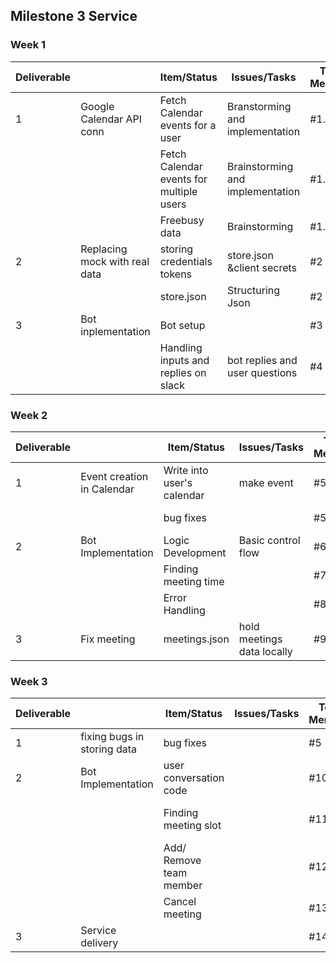 ## Milestone 3 Service

### Week 1


| Deliverable |                               | Item/Status                              | Issues/Tasks                     | Team Members | Estimated Date              | Actual Date |        |
|-------------|-------------------------------|------------------------------------------|----------------------------------|--------------|-----------------------------|-------------|--------|
| 1           | Google Calendar API conn      | Fetch Calendar events for a user         | Branstorming and implementation  | #1.1         | Gautam                      | 21-Oct      | 22-Oct |
|             |                               | Fetch Calendar events for multiple users | Brainstorming and implementation | #1.2         | Ajay, Sohan, Pranav         | 22-Oct      | 22-Oct |
|             |                               | Freebusy data                            | Brainstorming                    | #1.3         | Sohan, Pranav               | 27-Oct      | 27-Oct |
| 2           | Replacing mock with real data | storing credentials tokens               | store.json &client secrets       | #2           | All                         | 24-Oct      | 25-Oct |
|             |                               | store.json                               | Structuring Json                 | #2           | Gautam, Pranav              | 25-Oct      | 25-Oct |
| 3           | Bot inplementation            | Bot setup                                |                                  | #3           | All                         | 28-Oct      | 28-Oct |
|             |                               | Handling inputs and replies on slack     | bot replies and user questions   | #4           | Gautam, Pranav, Ajay, Sohan | 28-Oct      | 28-Oct |


### Week 2

| Deliverable |                            | Item/Status                | Issues/Tasks               | Team Members | Estimated Date   | Actual Date |        |
|-------------|----------------------------|----------------------------|----------------------------|--------------|------------------|-------------|--------|
| 1           | Event creation in Calendar | Write into user's calendar | make event                 | #5           | Sunil, Ajay      | 31-Oct      | 31-Oct |
|             |                            | bug fixes                  |                            | #5           | Sunil            | 2-Nov       | 2-Nov  |
| 2           | Bot Implementation         | Logic Development          | Basic control flow         | #6           | All              | 4-Nov       | 4-Nov  |
|             |                            | Finding meeting time       |                            | #7           | Pranav, Sohan    | 4-Nov       | 4-Nov  |
|             |                            | Error Handling             |                            | #8           | All              | 4-Nov       | 4-Nov  |
| 3           | Fix meeting                | meetings.json              | hold meetings data locally | #9           | Sohan Ajay Sunil | 3-Nov       | 3-Nov  |


### Week 3

| Deliverable |                             | Item/Status             | Issues/Tasks | Team Members | Estimated Date        | Actual Date |        |
|-------------|-----------------------------|-------------------------|--------------|--------------|-----------------------|-------------|--------|
| 1           | fixing bugs in storing data | bug fixes               |              | #5           | Ajay, Sunil           | 5-Nov       | 5-Nov  |
| 2           | Bot Implementation          | user conversation code  |              | #10          | Gautam, Sohan         | 5-Nov       | 6-Oct  |
|             |                             | Finding meeting slot    |              | #11          | Pranav, Gautam, Sohan | 10-Nov      | 10-Nov |
|             |                             | Add/ Remove team member |              | #12          | Sunil, Ajay           | 10-Nov      | 10-Nov |
|             |                             | Cancel meeting          |              | #13          | Ajay, Sohan           | 10-Nov      | 10-Nov |
| 3           | Service delivery            |                         |              | #14          | All                   | 10-Nov      | 10-Nov |